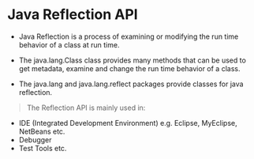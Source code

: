 
# Java Reflection API

- Java Reflection is a process of examining or modifying the run time behavior of a class at run time.

- The java.lang.Class class provides many methods that can be used to get metadata, examine and change the run time behavior of a class.

- The java.lang and java.lang.reflect packages provide classes for java reflection.


> The Reflection API is mainly used in:

- IDE (Integrated Development Environment) e.g. Eclipse, MyEclipse, NetBeans etc.
- Debugger
- Test Tools etc.
